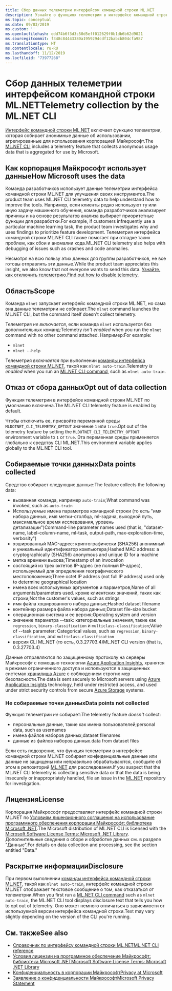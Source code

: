 ```yaml
---
title: Сбор данных телеметрии интерфейсом командной строки ML.NET
description: Узнайте о функциях телеметрии в интерфейсе командной строки CLI ML.NET, собирающих сведения об использовании для анализа, а также о собираемых данных и способе отключения этих функций. Также см. ссылки на лицензионное соглашение .NET и информацию о соответствии GDPR корпорации Майкрософт.
ms.topic: conceptual
ms.date: 09/03/2019
ms.custom: ''
ms.openlocfilehash: edd74b6f3d3c50d5eff012629f0b1db6b62d9021
ms.sourcegitcommit: f348c84443380a1959294cdf12babcb804cfa987
ms.translationtype: HT
ms.contentlocale: ru-RU
ms.lasthandoff: 11/12/2019
ms.locfileid: "73977268"
---
```

# <a name="telemetry-collection-by-the-mlnet-cli"></a><span data-ttu-id="5816f-104">Сбор данных телеметрии интерфейсом командной строки ML.NET</span><span class="sxs-lookup"><span data-stu-id="5816f-104">Telemetry collection by the ML.NET CLI</span></span>

<span data-ttu-id="5816f-105">[Интерфейс командной строки ML.NET](https://aka.ms/mlnet-cli) включает функцию телеметрии, которая собирает анонимные данные об использовании, агрегированные для использования корпорацией Майкрософт.</span><span class="sxs-lookup"><span data-stu-id="5816f-105">The [ML.NET CLI](https://aka.ms/mlnet-cli) includes a telemetry feature that collects anonymous usage data that is aggregated for use by Microsoft.</span></span>

## <a name="how-microsoft-uses-the-data"></a><span data-ttu-id="5816f-106">Как корпорация Майкрософт использует данные</span><span class="sxs-lookup"><span data-stu-id="5816f-106">How Microsoft uses the data</span></span>

<span data-ttu-id="5816f-107">Команда разработчиков использует данные телеметрии интерфейса командной строки ML.NET для улучшения своих инструментов.</span><span class="sxs-lookup"><span data-stu-id="5816f-107">The product team uses ML.NET CLI telemetry data to help understand how to improve the tools.</span></span> <span data-ttu-id="5816f-108">Например, если клиенты редко используют ту или иную задачу машинного обучения, команда разработчиков анализирует причины и на основе результатов анализа выбирает приоритетные функции для разработки.</span><span class="sxs-lookup"><span data-stu-id="5816f-108">For example, if customers infrequently use a particular machine learning task, the product team investigates why and uses findings to prioritize feature development.</span></span> <span data-ttu-id="5816f-109">Телеметрия интерфейса командной строки ML.NET CLI также помогает при отладке таких проблем, как сбои и аномалии кода.</span><span class="sxs-lookup"><span data-stu-id="5816f-109">ML.NET CLI telemetry also helps with debugging of issues such as crashes and code anomalies.</span></span>

<span data-ttu-id="5816f-110">Несмотря на всю пользу этих данных для группы разработчиков, не все готовы отправлять эти данные.</span><span class="sxs-lookup"><span data-stu-id="5816f-110">While the product team appreciates this insight, we also know that not everyone wants to send this data.</span></span> [<span data-ttu-id="5816f-111">Узнайте, как отключить телеметрию.</span><span class="sxs-lookup"><span data-stu-id="5816f-111">Find out how to disable telemetry.</span></span>](#opt-out-of-data-collection)

## <a name="scope"></a><span data-ttu-id="5816f-112">Область</span><span class="sxs-lookup"><span data-stu-id="5816f-112">Scope</span></span>

<span data-ttu-id="5816f-113">Команда `mlnet` запускает интерфейс командной строки ML.NET, но сама она данные телеметрии не собирает.</span><span class="sxs-lookup"><span data-stu-id="5816f-113">The `mlnet` command launches the ML.NET CLI, but the command itself doesn't collect telemetry.</span></span>

<span data-ttu-id="5816f-114">Телеметрия *не включается*, если команда `mlnet` используется без дополнительных команд:</span><span class="sxs-lookup"><span data-stu-id="5816f-114">Telemetry *isn't enabled* when you run the `mlnet` command with no other command attached.</span></span> <span data-ttu-id="5816f-115">Например:</span><span class="sxs-lookup"><span data-stu-id="5816f-115">For example:</span></span>

- `mlnet`
- `mlnet --help`

<span data-ttu-id="5816f-116">Телеметрия *включается* при выполнении [команды интерфейса командной строки ML.NET](../reference/ml-net-cli-reference.md), такой как `mlnet auto-train`.</span><span class="sxs-lookup"><span data-stu-id="5816f-116">Telemetry *is enabled* when you run an [ML.NET CLI command](../reference/ml-net-cli-reference.md), such as `mlnet auto-train`.</span></span>

## <a name="opt-out-of-data-collection"></a><span data-ttu-id="5816f-117">Отказ от сбора данных</span><span class="sxs-lookup"><span data-stu-id="5816f-117">Opt out of data collection</span></span>

<span data-ttu-id="5816f-118">Функция телеметрии в интерфейсе командной строки ML.NET по умолчанию включена.</span><span class="sxs-lookup"><span data-stu-id="5816f-118">The ML.NET CLI telemetry feature is enabled by default.</span></span>

<span data-ttu-id="5816f-119">Чтобы отключить ее, присвойте переменной среды `MLDOTNET_CLI_TELEMETRY_OPTOUT` значение `1` или `true`.</span><span class="sxs-lookup"><span data-stu-id="5816f-119">Opt out of the telemetry feature by setting the `MLDOTNET_CLI_TELEMETRY_OPTOUT` environment variable to `1` or `true`.</span></span> <span data-ttu-id="5816f-120">Эта переменная среды применяется глобально к средству CLI ML.NET.</span><span class="sxs-lookup"><span data-stu-id="5816f-120">This environment variable applies globally to the ML.NET CLI tool.</span></span>

## <a name="data-points-collected"></a><span data-ttu-id="5816f-121">Собираемые точки данных</span><span class="sxs-lookup"><span data-stu-id="5816f-121">Data points collected</span></span>

<span data-ttu-id="5816f-122">Средство собирает следующие данные:</span><span class="sxs-lookup"><span data-stu-id="5816f-122">The feature collects the following data:</span></span>

- <span data-ttu-id="5816f-123">вызванная команда, например `auto-train`;</span><span class="sxs-lookup"><span data-stu-id="5816f-123">What command was invoked, such as `auto-train`</span></span>
- <span data-ttu-id="5816f-124">Используемые имена параметров командной строки (то есть "имя набора данных, имя метки-столбца, ml-задача, выходной путь, максимальное время исследования, уровень детализации")</span><span class="sxs-lookup"><span data-stu-id="5816f-124">Command-line parameter names used (that is, "dataset-name, label-column-name, ml-task, output-path, max-exploration-time, verbosity")</span></span>
- <span data-ttu-id="5816f-125">хэшированный MAC-адрес: криптографически (SHA256) анонимный и уникальный идентификатор компьютера;</span><span class="sxs-lookup"><span data-stu-id="5816f-125">Hashed MAC address: a cryptographically (SHA256) anonymous and unique ID for a machine</span></span>
- <span data-ttu-id="5816f-126">метка времени вызова;</span><span class="sxs-lookup"><span data-stu-id="5816f-126">Timestamp of an invocation</span></span>
- <span data-ttu-id="5816f-127">состоящий из трех октетов IP-адрес (не полный IP-адрес), используемый для определения географического местоположения;</span><span class="sxs-lookup"><span data-stu-id="5816f-127">Three octet IP address (not full IP address) used only to determine geographical location</span></span>
- <span data-ttu-id="5816f-128">имена всех используемых аргументов и параметров,</span><span class="sxs-lookup"><span data-stu-id="5816f-128">Name of all arguments/parameters used.</span></span> <span data-ttu-id="5816f-129">кроме клиентских значений, таких как строки;</span><span class="sxs-lookup"><span data-stu-id="5816f-129">Not the customer's values, such as strings</span></span>
- <span data-ttu-id="5816f-130">имя файла хэшированного набора данных;</span><span class="sxs-lookup"><span data-stu-id="5816f-130">Hashed dataset filename</span></span>
- <span data-ttu-id="5816f-131">контейнер размера файла набора данных;</span><span class="sxs-lookup"><span data-stu-id="5816f-131">Dataset file-size bucket</span></span>
- <span data-ttu-id="5816f-132">операционная система и ее версия;</span><span class="sxs-lookup"><span data-stu-id="5816f-132">Operating system and version</span></span>
- <span data-ttu-id="5816f-133">значение параметра --task: категориальные значения, такие как `regression`, `binary-classification` и `multiclass-classification`;</span><span class="sxs-lookup"><span data-stu-id="5816f-133">Value of --task parameter: Categorical values, such as `regression`, `binary-classification`, and `multiclass-classification`</span></span>
- <span data-ttu-id="5816f-134">версия CLI ML.NET (то есть, 0.3.27703.4)</span><span class="sxs-lookup"><span data-stu-id="5816f-134">ML.NET CLI version (that is, 0.3.27703.4)</span></span>

<span data-ttu-id="5816f-135">Данные отправляются по защищенному протоколу на серверы Майкрософт с помощью технологии [Azure Application Insights](https://azure.microsoft.com/services/application-insights/), хранятся в режиме ограниченного доступа и используются в защищенных системах [хранилища Azure](https://azure.microsoft.com/services/storage/) с соблюдением строгих мер безопасности.</span><span class="sxs-lookup"><span data-stu-id="5816f-135">The data is sent securely to Microsoft servers using [Azure Application Insights](https://azure.microsoft.com/services/application-insights/) technology, held under restricted access, and used under strict security controls from secure [Azure Storage](https://azure.microsoft.com/services/storage/) systems.</span></span>

### <a name="data-points-not-collected"></a><span data-ttu-id="5816f-136">Не собираемые точки данных</span><span class="sxs-lookup"><span data-stu-id="5816f-136">Data points not collected</span></span>

<span data-ttu-id="5816f-137">Функция телеметрии *не* собирает:</span><span class="sxs-lookup"><span data-stu-id="5816f-137">The telemetry feature *doesn't* collect:</span></span>

- <span data-ttu-id="5816f-138">персональные данные, такие как имена пользователей;</span><span class="sxs-lookup"><span data-stu-id="5816f-138">personal data, such as usernames</span></span>
- <span data-ttu-id="5816f-139">имена файлов наборов данных;</span><span class="sxs-lookup"><span data-stu-id="5816f-139">dataset filenames</span></span>
- <span data-ttu-id="5816f-140">данные из файлов наборов данных.</span><span class="sxs-lookup"><span data-stu-id="5816f-140">data from dataset files</span></span>

<span data-ttu-id="5816f-141">Если есть подозрение, что функция телеметрии в интерфейсе командной строки ML.NET собирает конфиденциальные данные или данные не защищены или неправильно обрабатываются, сообщите об этом в репозиторий [ML.NET](https://github.com/dotnet/machinelearning) для расследования.</span><span class="sxs-lookup"><span data-stu-id="5816f-141">If you suspect that the ML.NET CLI telemetry is collecting sensitive data or that the data is being insecurely or inappropriately handled, file an issue in the [ML.NET](https://github.com/dotnet/machinelearning) repository for investigation.</span></span>

## <a name="license"></a><span data-ttu-id="5816f-142">Лицензия</span><span class="sxs-lookup"><span data-stu-id="5816f-142">License</span></span>

<span data-ttu-id="5816f-143">Корпорация Майкрософт предоставляет интерфейс командной строки ML.NET по [Условиям лицензионного соглашения на использование программного обеспечения корпорации Майкрософт: библиотека Microsoft .NET](https://aka.ms/dotnet-core-eula).</span><span class="sxs-lookup"><span data-stu-id="5816f-143">The Microsoft distribution of ML.NET CLI is licensed with the [Microsoft Software License Terms: Microsoft .NET Library](https://aka.ms/dotnet-core-eula).</span></span> <span data-ttu-id="5816f-144">Дополнительные сведения о сборе и обработке данных см. в разделе "Данные".</span><span class="sxs-lookup"><span data-stu-id="5816f-144">For details on data collection and processing, see the section entitled "Data."</span></span>

## <a name="disclosure"></a><span data-ttu-id="5816f-145">Раскрытие информации</span><span class="sxs-lookup"><span data-stu-id="5816f-145">Disclosure</span></span>

<span data-ttu-id="5816f-146">При первом выполнении [команды интерфейса командной строки ML.NET](../reference/ml-net-cli-reference.md), такой как `mlnet auto-train`, интерфейс командной строки ML.NET отображает текстовое сообщение о том, как отказаться от телеметрии.</span><span class="sxs-lookup"><span data-stu-id="5816f-146">When you first run a [ML.NET CLI command](../reference/ml-net-cli-reference.md) such as `mlnet auto-train`, the ML.NET CLI tool displays disclosure text that tells you how to opt out of telemetry.</span></span> <span data-ttu-id="5816f-147">Оно может немного отличаться в зависимости от используемой версии интерфейса командной строки.</span><span class="sxs-lookup"><span data-stu-id="5816f-147">Text may vary slightly depending on the version of the CLI you're running.</span></span>

## <a name="see-also"></a><span data-ttu-id="5816f-148">См. также</span><span class="sxs-lookup"><span data-stu-id="5816f-148">See also</span></span>

- [<span data-ttu-id="5816f-149">Справочник по интерфейсу командной строки ML.NET</span><span class="sxs-lookup"><span data-stu-id="5816f-149">ML.NET CLI reference</span></span>](../reference/ml-net-cli-reference.md)
- [<span data-ttu-id="5816f-150">Условия лицензии на программное обеспечение Майкрософт: библиотека Microsoft .NET</span><span class="sxs-lookup"><span data-stu-id="5816f-150">Microsoft Software License Terms: Microsoft .NET Library</span></span>](https://aka.ms/dotnet-core-eula)
- [<span data-ttu-id="5816f-151">Конфиденциальность в корпорации Майкрософт</span><span class="sxs-lookup"><span data-stu-id="5816f-151">Privacy at Microsoft</span></span>](https://www.microsoft.com/trustcenter/privacy/)
- [<span data-ttu-id="5816f-152">Заявление о конфиденциальности Майкрософт</span><span class="sxs-lookup"><span data-stu-id="5816f-152">Microsoft Privacy Statement</span></span>](https://privacy.microsoft.com/privacystatement)
